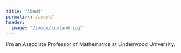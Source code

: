 ```yaml
---
title: "About"
permalink: /about/
header:
  image: "/image/iceland.jpg"
---
```


I'm an Associate Professor of Mathematics at Lindenwood University.
